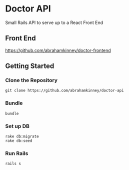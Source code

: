 # Doctor API
Small Rails API to serve up to a React Front End

## Front End
https://github.com/abrahamkinney/doctor-frontend

## Getting Started

### Clone the Repository
```console
git clone https://github.com/abrahamkinney/doctor-api
```

### Bundle
```console
bundle
```

### Set up DB
```console
rake db:migrate
rake db:seed
```

### Run Rails
```console
rails s
```
